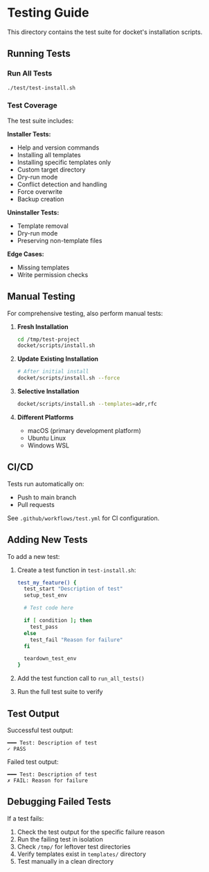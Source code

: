 # Testing Guide

This directory contains the test suite for docket's installation scripts.

## Running Tests

### Run All Tests

```bash
./test/test-install.sh
```

### Test Coverage

The test suite includes:

**Installer Tests:**
- Help and version commands
- Installing all templates
- Installing specific templates only
- Custom target directory
- Dry-run mode
- Conflict detection and handling
- Force overwrite
- Backup creation

**Uninstaller Tests:**
- Template removal
- Dry-run mode
- Preserving non-template files

**Edge Cases:**
- Missing templates
- Write permission checks

## Manual Testing

For comprehensive testing, also perform manual tests:

1. **Fresh Installation**
   ```bash
   cd /tmp/test-project
   docket/scripts/install.sh
   ```

2. **Update Existing Installation**
   ```bash
   # After initial install
   docket/scripts/install.sh --force
   ```

3. **Selective Installation**
   ```bash
   docket/scripts/install.sh --templates=adr,rfc
   ```

4. **Different Platforms**
   - macOS (primary development platform)
   - Ubuntu Linux
   - Windows WSL

## CI/CD

Tests run automatically on:
- Push to main branch
- Pull requests

See `.github/workflows/test.yml` for CI configuration.

## Adding New Tests

To add a new test:

1. Create a test function in `test-install.sh`:
   ```bash
   test_my_feature() {
     test_start "Description of test"
     setup_test_env

     # Test code here

     if [ condition ]; then
       test_pass
     else
       test_fail "Reason for failure"
     fi

     teardown_test_env
   }
   ```

2. Add the test function call to `run_all_tests()`

3. Run the full test suite to verify

## Test Output

Successful test output:
```
━━━ Test: Description of test
✓ PASS
```

Failed test output:
```
━━━ Test: Description of test
✗ FAIL: Reason for failure
```

## Debugging Failed Tests

If a test fails:

1. Check the test output for the specific failure reason
2. Run the failing test in isolation
3. Check `/tmp/` for leftover test directories
4. Verify templates exist in `templates/` directory
5. Test manually in a clean directory
